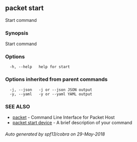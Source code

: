 ## packet start

Start command

### Synopsis

Start command

### Options

```
  -h, --help   help for start
```

### Options inherited from parent commands

```
  -j, --json   -j or --json JSON output
  -y, --yaml   -y or --yaml YAML output
```

### SEE ALSO

* [packet](packet.md)	 - Command Line Interface for Packet Host
* [packet start device](packet_start_device.md)	 - A brief description of your command

###### Auto generated by spf13/cobra on 29-May-2018
